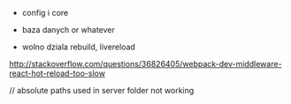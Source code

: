 
- config i core

- baza danych or whatever

- wolno dziala rebuild, livereload

http://stackoverflow.com/questions/36826405/webpack-dev-middleware-react-hot-reload-too-slow


// absolute paths used in server folder not working
